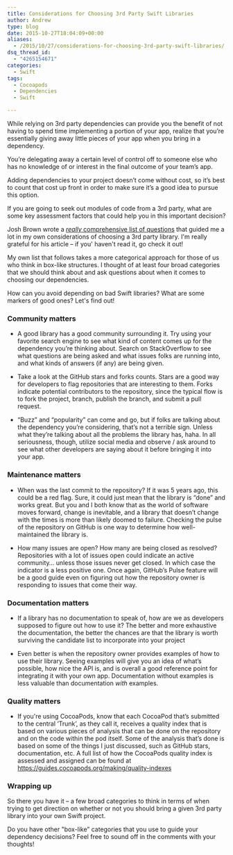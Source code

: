 ```yaml
---
title: Considerations for Choosing 3rd Party Swift Libraries
author: Andrew
type: blog
date: 2015-10-27T18:04:09+00:00
aliases:
  - /2015/10/27/considerations-for-choosing-3rd-party-swift-libraries/
dsq_thread_id:
  - "4265154671"
categories:
  - Swift
tags:
  - Cocoapods
  - Dependencies
  - Swift

---
```

While relying on 3rd party dependencies can provide you the benefit of not having to spend time implementing a portion of your app, realize that you’re essentially giving away little pieces of your app when you bring in a dependency.

You’re delegating away a certain level of control off to someone else who has no knowledge of or interest in the final outcome of your team’s app.

Adding dependencies to your project doesn’t come without cost, so it’s best to count that cost up front in order to make sure it’s a good idea to pursue this option.

If you are going to seek out modules of code from a 3rd party, what are some key assessment factors that could help you in this important decision?

Josh Brown wrote a [_really_ comprehensive list of questions][1] that guided me a lot in my own considerations of choosing a 3rd party library. I'm really grateful for his article – if you' haven't read it, go check it out!

My own list that follows takes a more categorical approach for those of us who think in box-like structures. I thought of at least four broad categories that we should think about and ask questions about when it comes to choosing our dependencies.

How can you avoid depending on bad Swift libraries? What are some markers of good ones? Let's find out!


<a name="community" class="jump-target"></a>

### Community matters

  * A good library has a good community surrounding it. Try using your favorite search engine to see what kind of content comes up for the dependency you’re thinking about. Search on StackOverflow to see what questions are being asked and what issues folks are running into, and what kinds of answers (if any) are being given.</p> 
  * Take a look at the GitHub stars and forks counts. Stars are a good way for developers to flag repositories that are interesting to them. Forks indicate potential contributors to the repository, since the typical flow is to fork the project, branch, publish the branch, and submit a pull request.

  * “Buzz” and “popularity” can come and go, but if folks are talking about the dependency you’re considering, that’s not a terrible sign. Unless what they’re talking about all the problems the library has, haha. In all seriousness, though, utilize social media and observe / ask around to see what other developers are saying about it before bringing it into your app.

<a name="maintenance" class="jump-target"></a>

### Maintenance matters

  * When was the last commit to the repository? If it was 5 years ago, this could be a red flag. Sure, it could just mean that the library is “done” and works great. But you and I both know that as the world of software moves forward, change is inevitable, and a library that doesn’t change with the times is more than likely doomed to failure. Checking the pulse of the repository on GitHub is one way to determine how well-maintained the library is.</p> 
  * How many issues are open? How many are being closed as resolved? Repositories with a lot of issues open could indicate an active community… unless those issues never get closed. In which case the indicator is a less positive one. Once again, GitHub’s Pulse feature will be a good guide even on figuring out how the repository owner is responding to issues that come their way.

<a name="documentation" class="jump-target"></a>

### Documentation matters

  * If a library has no documentation to speak of, how are we as developers supposed to figure out how to use it? The better and more exhaustive the documentation, the better the chances are that the library is worth surviving the candidate list to incorporate into your project</p> 
  * Even better is when the repository owner provides examples of how to use their library. Seeing examples will give you an idea of what’s possible, how nice the API is, and is overall a good reference point for integrating it with your own app. Documentation without examples is less valuable than documentation _with_ examples.

<a name="quality" class="jump-target"></a>

### Quality matters

  * If you're using CocoaPods, know that each CocoaPod that’s submitted to the central ‘Trunk’, as they call it, receives a quality index that is based on various pieces of analysis that can be done on the repository and on the code within the pod itself. Some of the analysis that’s done is based on some of the things I just discussed, such as GitHub stars, documentation, etc. A full list of how the CocoaPods quality index is assessed and assigned can be found at <https://guides.cocoapods.org/making/quality-indexes>

### Wrapping up

So there you have it – a few broad categories to think in terms of when trying to get direction on whether or not you should bring a given 3rd party library into your own Swift project.

Do you have other "box-like&#8221; categories that you use to guide your dependency decisions? Feel free to sound off in the comments with your thoughts!

<a name="share" class="jump-target"></a>

 [1]: http://roadfiresoftware.com/2015/08/save-your-future-self-from-broken-apps/